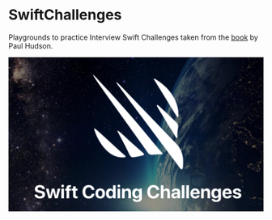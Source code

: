# SwiftChallenges

Playgrounds to practice Interview Swift Challenges taken from the [book](https://www.hackingwithswift.com/store/swift-coding-challenges) by Paul Hudson.

![](SwiftChallenges.png)

